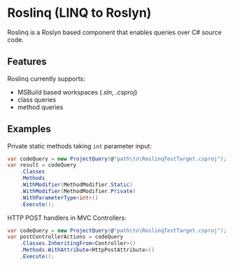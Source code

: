 # Roslinq (LINQ to Roslyn)
Roslinq is a Roslyn based component that enables queries over C# source code.

## Features
Roslinq currently supports:

* MSBuild based workspaces (_.sln_, _.csproj_)
* class queries
* method queries

## Examples

Private static methods taking `int` parameter input:

``` csharp
var codeQuery = new ProjectQuery(@"path\to\RoslinqTestTarget.csproj");
var result = codeQuery
    .Classes
    .Methods
    .WithModifier(MethodModifier.Static)
    .WithModifier(MethodModifier.Private)
    .WithParameterType<int>()
    .Execute();
```

HTTP POST handlers in MVC Controllers:

``` csharp
var codeQuery = new ProjectQuery(@"path\to\RoslinqTestTarget.csproj");
var postControllerActions = codeQuery
    .Classes.InheritingFrom<Controller>()
    .Methods.WithAttribute<HttpPostAttribute>()
    .Execute();
```
